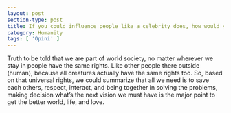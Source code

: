 ```yaml
---
layout: post
section-type: post
title: If you could influence people like a celebrity does, how would you use it for the benefit of the planet?
category: Humanity
tags: [ 'Opini' ]
---
```

Truth to be told that we are part of world society, no matter wherever we stay in people have the same rights. Like other people there outside (human), because all creatures actually have the same rights too. So, based on that universal rights, we could summarize that all we need is to save each others, respect, interact, and being together in solving the problems, making decision what’s the next vision we must have is the major point to get the better world, life, and love.
